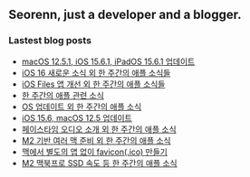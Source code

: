 ## Seorenn, just a developer and a blogger.

### Lastest blog posts

<!-- BLOG-POST-LIST:START -->
- [macOS 12.5.1, iOS 15.6.1, iPadOS 15.6.1 업데이트](https://seorenn.tistory.com/268)
- [iOS 16 새로운 소식 외 한 주간의 애플 소식들](https://seorenn.tistory.com/267)
- [iOS Files 앱 개선 외 한 주간의 애플 소식들](https://seorenn.tistory.com/266)
- [한 주간의 애플 관련 소식](https://seorenn.tistory.com/265)
- [OS 업데이트 외 한 주간의 애플 소식](https://seorenn.tistory.com/264)
- [iOS 15.6, macOS 12.5 업데이트](https://seorenn.tistory.com/263)
- [페이스타임 오디오 소개 외 한 주간의 애플 소식](https://seorenn.tistory.com/262)
- [M2 기반 여러 맥 준비 외 한 주간의 애플 소식](https://seorenn.tistory.com/261)
- [맥에서 별도의 앱 없이 favicon&lpar;.ico&rpar; 만들기](https://seorenn.tistory.com/259)
- [M2 맥북프로 SSD 속도 등 한 주간의 애플 소식](https://seorenn.tistory.com/260)
<!-- BLOG-POST-LIST:END -->
